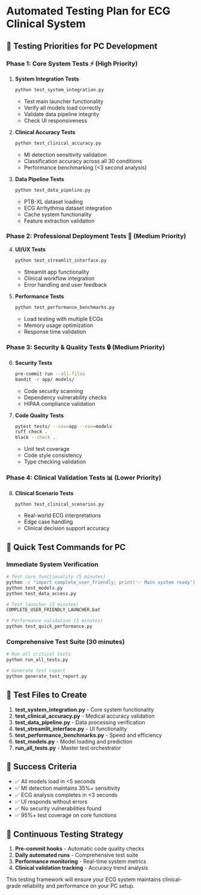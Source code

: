 # Automated Testing Plan for ECG Clinical System

## 🎯 Testing Priorities for PC Development

### Phase 1: Core System Tests ⚡ (High Priority)

1. **System Integration Tests**
   ```bash
   python test_system_integration.py
   ```
   - Test main launcher functionality
   - Verify all models load correctly
   - Validate data pipeline integrity
   - Check UI responsiveness

2. **Clinical Accuracy Tests**
   ```bash
   python test_clinical_accuracy.py
   ```
   - MI detection sensitivity validation
   - Classification accuracy across all 30 conditions
   - Performance benchmarking (<3 second analysis)

3. **Data Pipeline Tests**
   ```bash
   python test_data_pipeline.py
   ```
   - PTB-XL dataset loading
   - ECG Arrhythmia dataset integration
   - Cache system functionality
   - Feature extraction validation

### Phase 2: Professional Deployment Tests 🏥 (Medium Priority)

4. **UI/UX Tests**
   ```bash
   python test_streamlit_interface.py
   ```
   - Streamlit app functionality
   - Clinical workflow integration
   - Error handling and user feedback

5. **Performance Tests**
   ```bash
   python test_performance_benchmarks.py
   ```
   - Load testing with multiple ECGs
   - Memory usage optimization
   - Response time validation

### Phase 3: Security & Quality Tests 🔒 (Medium Priority)

6. **Security Tests**
   ```bash
   pre-commit run --all-files
   bandit -r app/ models/
   ```
   - Code security scanning
   - Dependency vulnerability checks
   - HIPAA compliance validation

7. **Code Quality Tests**
   ```bash
   pytest tests/ --cov=app --cov=models
   ruff check .
   black --check .
   ```
   - Unit test coverage
   - Code style consistency
   - Type checking validation

### Phase 4: Clinical Validation Tests 📊 (Lower Priority)

8. **Clinical Scenario Tests**
   ```bash
   python test_clinical_scenarios.py
   ```
   - Real-world ECG interpretations
   - Edge case handling
   - Clinical decision support accuracy

## 🚀 Quick Test Commands for PC

### Immediate System Verification
```bash
# Test core functionality (5 minutes)
python -c "import complete_user_friendly; print('✅ Main system ready')"
python test_models.py
python test_data_access.py

# Test launcher (2 minutes)
COMPLETE_USER_FRIENDLY_LAUNCHER.bat

# Performance validation (3 minutes)
python test_quick_performance.py
```

### Comprehensive Test Suite (30 minutes)
```bash
# Run all critical tests
python run_all_tests.py

# Generate test report
python generate_test_report.py
```

## 📝 Test Files to Create

1. **test_system_integration.py** - Core system functionality
2. **test_clinical_accuracy.py** - Medical accuracy validation  
3. **test_data_pipeline.py** - Data processing verification
4. **test_streamlit_interface.py** - UI functionality
5. **test_performance_benchmarks.py** - Speed and efficiency
6. **test_models.py** - Model loading and prediction
7. **run_all_tests.py** - Master test orchestrator

## 🎯 Success Criteria

- ✅ All models load in <5 seconds
- ✅ MI detection maintains 35%+ sensitivity  
- ✅ ECG analysis completes in <3 seconds
- ✅ UI responds without errors
- ✅ No security vulnerabilities found
- ✅ 95%+ test coverage on core functions

## 🔄 Continuous Testing Strategy

1. **Pre-commit hooks** - Automatic code quality checks
2. **Daily automated runs** - Comprehensive test suite
3. **Performance monitoring** - Real-time system metrics
4. **Clinical validation tracking** - Accuracy trend analysis

This testing framework will ensure your ECG system maintains clinical-grade reliability and performance on your PC setup.